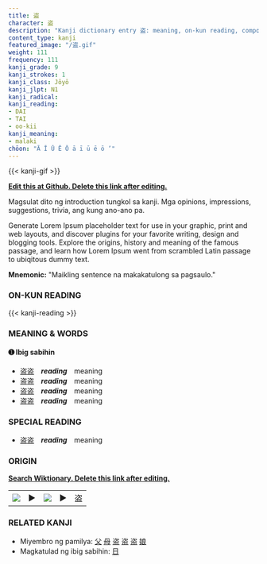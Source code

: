 ```yaml
---
title: 盗
character: 盗
description: "Kanji dictionary entry 盗: meaning, on-kun reading, compounds, origin, related kanji"
content_type: kanji
featured_image: "/盗.gif"
weight: 111
frequency: 111
kanji_grade: 9
kanji_strokes: 1
kanji_class: Jōyō
kanji_jlpt: N1
kanji_radical: 
kanji_reading: 
- DAI
- TAI
- oo-kii
kanji_meaning:
- malaki
chōon: "Ā Ī Ū Ē Ō ā ī ū ē ō ’"
---
```

[//]: # (Don't edit the line below. Kanji animated GIF code is automatically generated.)
{{< kanji-gif >}}

[//]: # (Edit below this line.)

**[Edit this at Github. Delete this link after editing.](https://github.com/tim0g/tim/tree/main/content/kanji/盗/index.md)**

Magsulat dito ng introduction tungkol sa kanji. Mga opinions, impressions, suggestions, trivia, ang kung ano-ano pa.

Generate Lorem Ipsum placeholder text for use in your graphic, print and web layouts, and discover plugins for your favorite writing, design and blogging tools. Explore the origins, history and meaning of the famous passage, and learn how Lorem Ipsum went from scrambled Latin passage to ubiqitous dummy text.
 
**Mnemonic:** "Maikling sentence na makakatulong sa pagsaulo."

### ON-KUN READING

[//]: # (Don't edit the line below. ON-KUN READING code is automatically generated.)
{{< kanji-reading >}}

### MEANING & WORDS

#### ➊ **Ibig sabihin**
  - [盗](../盗)[盗](../盗)　***reading***　meaning
  - [盗](../盗)[盗](../盗)　***reading***　meaning
  - [盗](../盗)[盗](../盗)　***reading***　meaning
  - [盗](../盗)[盗](../盗)　***reading***　meaning

### SPECIAL READING
  - [盗](../盗)[盗](../盗)　***reading***　meaning

### ORIGIN

**[Search Wiktionary. Delete this link after editing.](https://wiktionary.org/wiki/盗)**
<table class="kanji-table"><tr><td>
<img src="60px-盗-bronze.svg.png">
</td><td>▶</td><td>
<img src="60px-盗-oracle.svg.png">
</td><td>▶</td>
<td class="kanji-origin">盗</td>
</tr></table>

### RELATED KANJI
- Miyembro ng pamilya: [父](../父) [母](../母) [盗](../盗) [盗](../盗) [盗](../盗) [娘](../娘)
- Magkatulad ng ibig sabihin: [日](../日)
